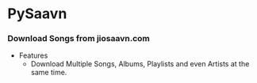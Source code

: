# PySaavn

### Download Songs from jiosaavn.com

* Features
  * Download Multiple Songs, Albums, Playlists and even Artists at the same time.
